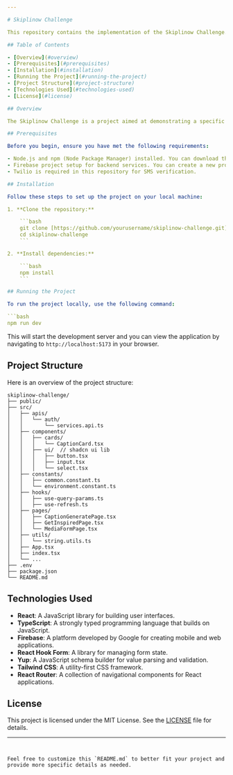 ```yaml
---

# Skiplinow Challenge

This repository contains the implementation of the Skiplinow Challenge. 

## Table of Contents

- [Overview](#overview)
- [Prerequisites](#prerequisites)
- [Installation](#installation)
- [Running the Project](#running-the-project)
- [Project Structure](#project-structure)
- [Technologies Used](#technologies-used)
- [License](#license)

## Overview

The Skiplinow Challenge is a project aimed at demonstrating a specific set of functionalities using a modern tech stack. It includes features like generating captions for social media posts, saving and sharing these captions, and managing state efficiently.

## Prerequisites

Before you begin, ensure you have met the following requirements:

- Node.js and npm (Node Package Manager) installed. You can download them from [Node.js official website](https://nodejs.org/).
- Firebase project setup for backend services. You can create a new project on the [Firebase Console](https://console.firebase.google.com/).
- Twilio is required in this repository for SMS verification.

## Installation

Follow these steps to set up the project on your local machine:

1. **Clone the repository:**

    ```bash
    git clone [https://github.com/yourusername/skiplinow-challenge.git](https://github.com/Mike20403/skipli-fe)
    cd skiplinow-challenge
    ```

2. **Install dependencies:**

    ```bash
    npm install
    ```

## Running the Project

To run the project locally, use the following command:

```bash
npm run dev
```

This will start the development server and you can view the application by navigating to `http://localhost:5173` in your browser.

## Project Structure

Here is an overview of the project structure:

```plaintext
skiplinow-challenge/
├── public/
├── src/
│   ├── apis/
│   │   └── auth/
│   │       └── services.api.ts
│   ├── components/
│   │   ├── cards/
│   │   │   └── CaptionCard.tsx
│   │   ├── ui/  // shadcn ui lib
│   │   │   ├── button.tsx
│   │   │   ├── input.tsx
│   │   │   └── select.tsx
│   ├── constants/
│   │   ├── common.constant.ts
│   │   └── environment.constant.ts
│   ├── hooks/
│   │   ├── use-query-params.ts
│   │   ├── use-refresh.ts
│   ├── pages/
│   │   ├── CaptionGeneratePage.tsx
│   │   ├── GetInspiredPage.tsx
│   │   └── MediaFormPage.tsx
│   ├── utils/
│   │   └── string.utils.ts
│   ├── App.tsx
│   ├── index.tsx
│   └── ...
├── .env
├── package.json
└── README.md
```

## Technologies Used

- **React**: A JavaScript library for building user interfaces.
- **TypeScript**: A strongly typed programming language that builds on JavaScript.
- **Firebase**: A platform developed by Google for creating mobile and web applications.
- **React Hook Form**: A library for managing form state.
- **Yup**: A JavaScript schema builder for value parsing and validation.
- **Tailwind CSS**: A utility-first CSS framework.
- **React Router**: A collection of navigational components for React applications.

## License

This project is licensed under the MIT License. See the [LICENSE](LICENSE) file for details.

---
```


Feel free to customize this `README.md` to better fit your project and provide more specific details as needed.
